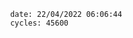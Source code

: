 

                date: 22/04/2022 06:06:44
                cycles: 45600

                         